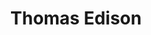 ---
title: "Thomas Edison"
hashtag: "thomas edison"
tags:
  - Inventor
  - Scientist
  - Human Being
---